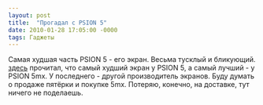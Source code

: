 ```yaml
---
layout: post
title:  "Прогадал с PSION 5"
date: 2010-01-28 17:05:00 -0000
tags: Гаджеты
---
```


Самая худшая часть PSION 5 - его экран. Весьма тусклый и бликующий. <a href="http://www.mypsion.ru/library.php?aid=1251">здесь</a> прочитал, что самый худший экран у PSION 5, а самый лучший - у PSION 5mx. У последнего - другой производитель экранов. Буду думать о продаже пятёрки и покупке 5mx. Потеряю, конечно, на доставке, тут ничего не поделаешь.